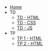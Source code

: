 * [Home](/)
* TD
  * [TD - HTML](http://www.iut-fbleau.fr/sitebp/web/wim11/html/html.pdf)
  * [TD - CSS](https://docs.google.com/presentation/d/1ZKXUkWDGRgUdHM4ZxzRKZKWz0SYCwON1mJIU8Yva30E/edit?usp=sharing)
  * [TD - JS](http://www.iut-fbleau.fr/sitebp/web/wim11/js/js.pdf)
* TP
  * [TP 1 - HTML](/tp/html-1)
  * [TP 2 - HTML](/tp/html-2)
  <!-- * [TP - CSS](/tp/css) -->
  <!-- * [TP - JS](http://www.iut-fbleau.fr/sitebp/web/wim11/?p=tp6) -->
<!-- * [Project](/project) -->
